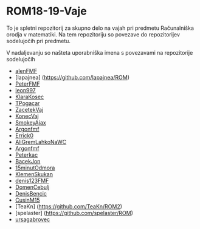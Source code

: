 ﻿# ROM18-19-Vaje

To je spletni repozitorij za skupno delo na vajah pri predmetu Računalniška orodja v matematiki.
Na tem repozitoriju so povezave do repozitorijev sodelujočih pri predmetu.

V nadaljevanju so našteta uporabniška imena s povezavami na repozitorije sodelujočih

- [alenFMF](https://github.com/alenFMF/ROM18-19-Vaje)
- [lapajnea] (https://github.com/lapajnea/ROM)
- [PeterFMF](https://github.com/PeterFMF/ROM)
- [leon997](https://github.com/leon997/ROM)
- [KlaraKosec](https://github.com/KlaraKosec/hzt)
- [TPogacar](https://github.com/TPogacar/ROM)
- [ZacetekVaj](https://github.com/ZacetekVaj/ROM)
- [KonecVaj](https://github.com/KonecVaj/ROM)
- [SmokeyAjax](https://github.com/SmokeyAjax/ROM.git)
- [Argonfmf](https://github.com/Argonfmf/ROM)
- [Errick0](https://github.com/Errick0/ROM)
- [AliGremLahkoNaWC](https://github.com/AliGremLahkoNaWC)
- [Argonfmf](https://github.com/Argonfmf/ROM)
- [Peterkac](https://github.com/Peterkac/ROM)
- [BacekJon](https://github.com/BacekJon/ROM)
- [15minutOdmora](https://github.com/15minutOdmora/ROM)
- [KlemenSkukan](https://github.com/KlemenSkukan/ROM)
- [denis123FMF](https://github.com/denis123FMF/ROM)
- [DomenCebulj](https://github.com/CebuljDomen/ROM)
- [DenisBencic](https://github.com/DenisBencic/ROM2)
- [CusinM15](https://github.com/CusinM15/ROM1)
- [TeaKn] (https://github.com/TeaKn/ROM2)
- [spelaster] (https://github.com/spelaster/ROM)
- [ursagabrovec](https://github.com/ursagabrovec/ROM1)
